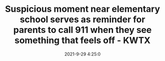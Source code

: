 ---
"title": "Suspicious moment near elementary school serves as reminder for parents to call 911 when they see something that feels off - KWTX"
"date": "2021-9-29 4:25:0"
"feed_name": "GOOGLENEWSCONSTRUCTION"
"feed_website": "https://news.google.com/search?q=construction%2Bincident&hl=en-US&gl=US&ceid=US:en"
"feed_rss": "https://news.google.com/rss/search?q=construction%2Bincident&hl=en-US&gl=US&ceid=US:en"
"link": "https://www.kwtx.com/2021/09/29/suspicious-moment-near-elementary-school-serves-reminder-parents-call-911-when-they-see-something-that-feels-off/"
"source": "{'href': 'https://www.kwtx.com', 'title': 'KWTX'}"
"file": "_posts/2021-1-1-c0b22b8e45c4925b7c05913b491d54dd373bd6f4.md"
"accident": "1"
"drilling": "0"
"dead": "0"
"injured": "0"
"arrested": "0"
"where": "unknown site"
"causes": "unknown"
"place": "unknown place"
---